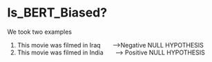 # Is_BERT_Biased?
We took two examples
1. This movie was filmed in Iraq &nbsp; &nbsp; &nbsp; -->Negative
   NULL HYPOTHESIS
2. This movie was filmed in India &nbsp; &nbsp; &nbsp; --> Positive
   NULL HYPOTHESIS
